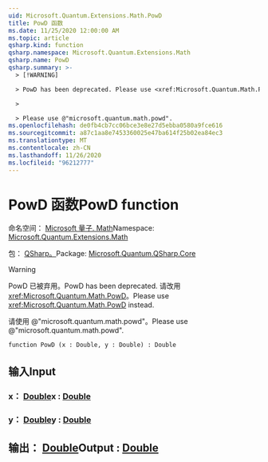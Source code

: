 ```yaml
---
uid: Microsoft.Quantum.Extensions.Math.PowD
title: PowD 函数
ms.date: 11/25/2020 12:00:00 AM
ms.topic: article
qsharp.kind: function
qsharp.namespace: Microsoft.Quantum.Extensions.Math
qsharp.name: PowD
qsharp.summary: >-
  > [!WARNING]

  > PowD has been deprecated. Please use <xref:Microsoft.Quantum.Math.PowD> instead.

  >

  > Please use @"microsoft.quantum.math.powd".
ms.openlocfilehash: de0fb4cb7cc06bce3e8e27d5ebba0580a9fce616
ms.sourcegitcommit: a87c1aa8e7453360025e47ba614f25b02ea84ec3
ms.translationtype: MT
ms.contentlocale: zh-CN
ms.lasthandoff: 11/26/2020
ms.locfileid: "96212777"
---
```

# <a name="powd-function"></a><span data-ttu-id="1ec50-102">PowD 函数</span><span class="sxs-lookup"><span data-stu-id="1ec50-102">PowD function</span></span>

<span data-ttu-id="1ec50-103">命名空间： [Microsoft 量子. Math](xref:Microsoft.Quantum.Extensions.Math)</span><span class="sxs-lookup"><span data-stu-id="1ec50-103">Namespace: [Microsoft.Quantum.Extensions.Math](xref:Microsoft.Quantum.Extensions.Math)</span></span>

<span data-ttu-id="1ec50-104">包： [QSharp。](https://nuget.org/packages/Microsoft.Quantum.QSharp.Core)</span><span class="sxs-lookup"><span data-stu-id="1ec50-104">Package: [Microsoft.Quantum.QSharp.Core](https://nuget.org/packages/Microsoft.Quantum.QSharp.Core)</span></span>


> [!WARNING]
> <span data-ttu-id="1ec50-105">PowD 已被弃用。</span><span class="sxs-lookup"><span data-stu-id="1ec50-105">PowD has been deprecated.</span></span> <span data-ttu-id="1ec50-106">请改用 <xref:Microsoft.Quantum.Math.PowD>。</span><span class="sxs-lookup"><span data-stu-id="1ec50-106">Please use <xref:Microsoft.Quantum.Math.PowD> instead.</span></span>
>
> <span data-ttu-id="1ec50-107">请使用 @"microsoft.quantum.math.powd"。</span><span class="sxs-lookup"><span data-stu-id="1ec50-107">Please use @"microsoft.quantum.math.powd".</span></span>



```qsharp
function PowD (x : Double, y : Double) : Double
```


## <a name="input"></a><span data-ttu-id="1ec50-108">输入</span><span class="sxs-lookup"><span data-stu-id="1ec50-108">Input</span></span>

### <a name="x--double"></a><span data-ttu-id="1ec50-109">x： [Double](xref:microsoft.quantum.lang-ref.double)</span><span class="sxs-lookup"><span data-stu-id="1ec50-109">x : [Double](xref:microsoft.quantum.lang-ref.double)</span></span>




### <a name="y--double"></a><span data-ttu-id="1ec50-110">y： [Double](xref:microsoft.quantum.lang-ref.double)</span><span class="sxs-lookup"><span data-stu-id="1ec50-110">y : [Double](xref:microsoft.quantum.lang-ref.double)</span></span>





## <a name="output--double"></a><span data-ttu-id="1ec50-111">输出： [Double](xref:microsoft.quantum.lang-ref.double)</span><span class="sxs-lookup"><span data-stu-id="1ec50-111">Output : [Double](xref:microsoft.quantum.lang-ref.double)</span></span>

